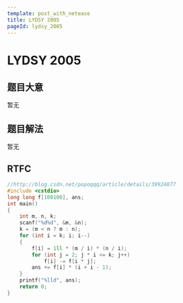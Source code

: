 ```yaml
---
template: post_with_netease
title: LYDSY 2005
pageId: lydsy_2005
---
```


# LYDSY 2005

## 题目大意
暂无

## 题目解法
暂无

## RTFC

```cpp
//http://blog.csdn.net/popoqqq/article/details/39924877
#include <cstdio>
long long f[100100], ans;
int main()
{
    int m, n, k;
    scanf("%d%d", &m, &n);
    k = (m < n ? m : n);
    for (int i = k; i; i--)
    {
        f[i] = 1ll * (m / i) * (n / i);
        for (int j = 2; j * i <= k; j++)
            f[i] -= f[i * j];
        ans += f[i] * (i + i - 1);
    }
    printf("%lld", ans);
    return 0;
}
```
<div id="__comment"></div>
